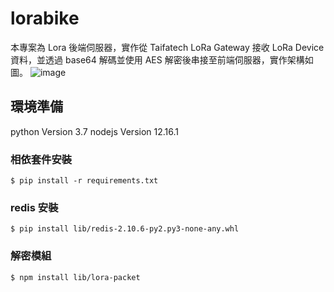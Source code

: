 # lorabike
本專案為 Lora 後端伺服器，實作從 Taifatech LoRa Gateway 接收 LoRa Device 資料，並透過 base64 解碼並使用 AES 解密後串接至前端伺服器，實作架構如圖。
![image](https://github.com/Samcandy/lorabike/v2.0/img/Architecture.png)

## 環境準備
python Version 3.7
nodejs Version 12.16.1
### 相依套件安裝
`$ pip install -r requirements.txt`
### redis 安裝
`$ pip install lib/redis-2.10.6-py2.py3-none-any.whl`
### 解密模組
`$ npm install lib/lora-packet`
